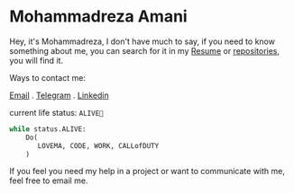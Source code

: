 Mohammadreza Amani
=====================


Hey, it's Mohammadreza, I don't have much to say, if you need to know something about me, you can search for it in my [Resume](./CVFiles/MohammadrezaAmaniCV.V.2.1.pdf) or [repositories](https://github.com/MohammadrezaAmani?tab=repositories), you will find it.


Ways to contact me:

[Email](mailto:More.Amani@yahoo.com) . [Telegram](https://t.me/MRAGHH) . [Linkedin](https://www.linkedin.com/in/mohammadreza-amani)


current life status: `ALIVE🌲`

```python
while status.ALIVE:
    Do(
       LOVEMA, CODE, WORK, CALLofDUTY
    )
```


If you feel you need my help in a project or want to communicate with me, feel free to email me.

